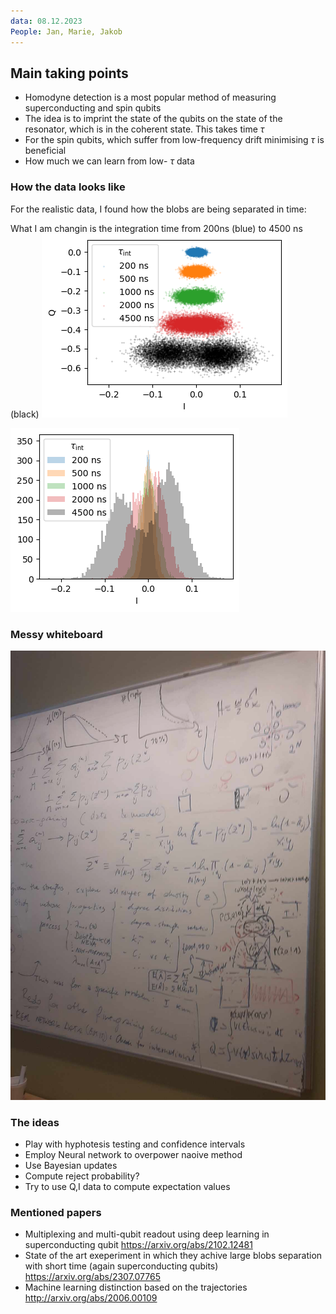 ```yaml
---
data: 08.12.2023
People: Jan, Marie, Jakob
---
```


## Main taking points
- Homodyne detection is a most popular method of measuring superconducting and spin qubits
- The idea is to imprint the state of the qubits on the state of the resonator, which is in the coherent state. This takes time $\tau$ 
- For the spin qubits, which suffer from low-frequency drift minimising $\tau$ is beneficial
- How much we can learn from low- $\tau$ data

### How the data looks like
For the realistic data, I found how the blobs are being separated in time:

What I am changin is the integration time from 200ns (blue) to 4500 ns (black)
![Pasted image 20231209052756](Figures/Pasted%20image%2020231209052756.png)


![Pasted image 20231209052801](Figures/Pasted%20image%2020231209052801.png)

### Messy whiteboard

![Pasted image 20231209053151](Figures/Pasted%20image%2020231209053151.png)
### The ideas
- Play with hyphotesis testing and confidence intervals
- Employ Neural network to overpower naoive method
- Use Bayesian updates
- Compute reject probability?
- Try to use Q,I data to compute expectation values


### Mentioned papers
- Multiplexing and multi-qubit readout using deep learning in superconducting qubit https://arxiv.org/abs/2102.12481
- State of the art exeperiment in which they achive large blobs separation with short time (again superconducting qubits) https://arxiv.org/abs/2307.07765
- Machine learning distinction based on the trajectories http://arxiv.org/abs/2006.00109
